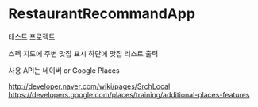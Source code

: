 RestaurantRecommandApp
======================

테스트 프로젝트 

스펙 
지도에 주변 맛집 표시 
하단에 맛집 리스트 출력 

사용 API는 네이버 or Google Places

http://developer.naver.com/wiki/pages/SrchLocal
https://developers.google.com/places/training/additional-places-features


